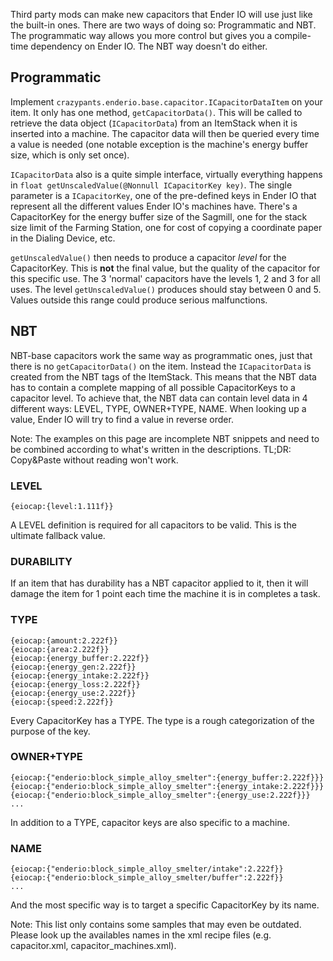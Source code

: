 Third party mods can make new capacitors that Ender IO will use just like the built-in ones. There are two ways of doing so: Programmatic and NBT. The programmatic way allows you more control but gives you a compile-time dependency on Ender IO. The NBT way doesn't do either.

## Programmatic

Implement `crazypants.enderio.base.capacitor.ICapacitorDataItem` on your item. It only has one method, `getCapacitorData()`. This will be called to retrieve the data object (`ICapacitorData`) from an ItemStack when it is inserted into a machine. The capacitor data will then be queried every time a value is needed (one notable exception is the machine's energy buffer size, which is only set once).

`ICapacitorData` also is a quite simple interface, virtually everything happens in `float getUnscaledValue(@Nonnull ICapacitorKey key)`. The single parameter is a `ICapacitorKey`, one of the pre-defined keys in Ender IO that represent all the different values Ender IO's machines have. There's a CapacitorKey for the energy buffer size of the Sagmill, one for the stack size limit of the Farming Station, one for cost of copying a coordinate paper in the Dialing Device, etc.

`getUnscaledValue()` then needs to produce a capacitor *level* for the CapacitorKey. This is **not** the final value, but the quality of the capacitor for this specific use. The 3 'normal' capacitors have the levels 1, 2 and 3 for all uses. The level `getUnscaledValue()` produces should stay between 0 and 5. Values outside this range could produce serious malfunctions.

## NBT

NBT-base capacitors work the same way as programmatic ones, just that there is no `getCapacitorData()` on the item. Instead the `ICapacitorData` is created from the NBT tags of the ItemStack. This means that the NBT data has to contain a complete mapping of all possible CapacitorKeys to a capacitor level. To achieve that, the NBT data can contain level data in 4 different ways: LEVEL, TYPE, OWNER+TYPE, NAME. When looking up a value, Ender IO will try to find a value in reverse order.

Note: The examples on this page are incomplete NBT snippets and need to be combined according to what's written in the descriptions. TL;DR: Copy&Paste without reading won't work.

### LEVEL

```
{eiocap:{level:1.111f}}
```

A LEVEL definition is required for all capacitors to be valid. This is the ultimate fallback value.

### DURABILITY

If an item that has durability has a NBT capacitor applied to it, then it will damage the item for 1 point each time the machine it is in completes a task.

### TYPE

```
{eiocap:{amount:2.222f}}
{eiocap:{area:2.222f}}
{eiocap:{energy_buffer:2.222f}}
{eiocap:{energy_gen:2.222f}}
{eiocap:{energy_intake:2.222f}}
{eiocap:{energy_loss:2.222f}}
{eiocap:{energy_use:2.222f}}
{eiocap:{speed:2.222f}}
```

Every CapacitorKey has a TYPE. The type is a rough categorization of the purpose of the key.

### OWNER+TYPE

```
{eiocap:{"enderio:block_simple_alloy_smelter":{energy_buffer:2.222f}}}
{eiocap:{"enderio:block_simple_alloy_smelter":{energy_intake:2.222f}}}
{eiocap:{"enderio:block_simple_alloy_smelter":{energy_use:2.222f}}}
...
```

In addition to a TYPE, capacitor keys are also specific to a machine.

### NAME

```
{eiocap:{"enderio:block_simple_alloy_smelter/intake":2.222f}}
{eiocap:{"enderio:block_simple_alloy_smelter/buffer":2.222f}}
...
```

And the most specific way is to target a specific CapacitorKey by its name.

Note: This list only contains some samples that may even be outdated. Please look up the availables names in the xml recipe files (e.g. capacitor.xml, capacitor_machines.xml).